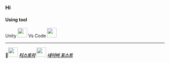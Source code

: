 ### Hi

#### Using tool

Unity <image src="https://user-images.githubusercontent.com/68003176/102338695-88c40b80-3fd7-11eb-8771-4b2bcdadb327.png" height="30">   Vs Code <image src="https://user-images.githubusercontent.com/68003176/102339319-523ac080-3fd8-11eb-8b0e-bdfb3434078d.png" height="30">

----------

🌱<image src="https://user-images.githubusercontent.com/68003176/102339832-194f1b80-3fd9-11eb-99ab-3c8f8f633c1a.png" height="30">   [***티스토리***](https://husk321.tistory.com/)   <image src="https://user-images.githubusercontent.com/68003176/102339839-1bb17580-3fd9-11eb-9271-82902fb5bb71.png" height="30">  [***네이버 포스트***](https://post.naver.com/husk321?isHome=1) 